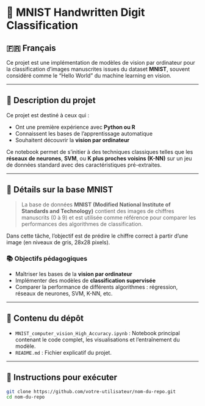 # 🧠 MNIST Handwritten Digit Classification

## 🇫🇷 Français

Ce projet est une implémentation de modèles de vision par ordinateur pour la classification d’images manuscrites issues du dataset **MNIST**, souvent considéré comme le “Hello World” du machine learning en vision.

---

## 📌 Description du projet

Ce projet est destiné à ceux qui :  
- Ont une première expérience avec **Python ou R**  
- Connaissent les bases de l’apprentissage automatique  
- Souhaitent découvrir la **vision par ordinateur**  

Ce notebook permet de s’initier à des techniques classiques telles que les **réseaux de neurones**, **SVM**, ou **K plus proches voisins (K-NN)** sur un jeu de données standard avec des caractéristiques pré-extraites.  

---

## 🧾 Détails sur la base MNIST

> La base de données **MNIST (Modified National Institute of Standards and Technology)** contient des images de chiffres manuscrits (0 à 9) et est utilisée comme référence pour comparer les performances des algorithmes de classification.  

Dans cette tâche, l’objectif est de prédire le chiffre correct à partir d’une image (en niveaux de gris, 28x28 pixels).  

### 📚 Objectifs pédagogiques
- Maîtriser les bases de la **vision par ordinateur**  
- Implémenter des modèles de **classification supervisée**  
- Comparer la performance de différents algorithmes : régression, réseaux de neurones, SVM, K-NN, etc.  

---

## 📂 Contenu du dépôt

- `MNIST_computer_vision_High_Accuracy.ipynb` : Notebook principal contenant le code complet, les visualisations et l’entraînement du modèle.  
- `README.md` : Fichier explicatif du projet.  

---

## 🚀 Instructions pour exécuter

```bash
git clone https://github.com/votre-utilisateur/nom-du-repo.git
cd nom-du-repo
